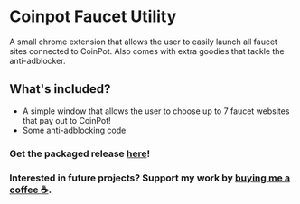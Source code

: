 # Coinpot Faucet Utility
A small chrome extension that allows the user to easily launch all faucet sites connected to CoinPot. Also comes with extra goodies that tackle the anti-adblocker.

## What's included?
- A simple window that allows the user to choose up to 7 faucet websites that pay out to CoinPot!
- Some anti-adblocking code

### Get the packaged release [here](https://github.com/raymondwzeng/Coinpot-Faucet-Utility/releases)! 

### Interested in future projects? Support my work by [buying me a coffee ☕](https://ko-fi.com/macandswiss).
